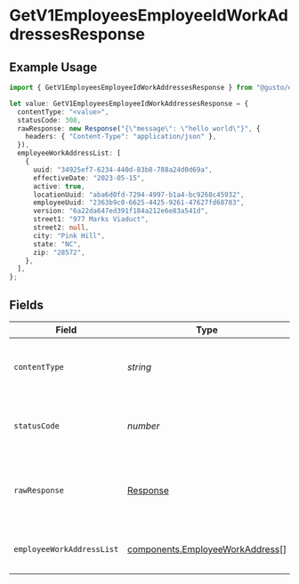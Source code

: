 # GetV1EmployeesEmployeeIdWorkAddressesResponse

## Example Usage

```typescript
import { GetV1EmployeesEmployeeIdWorkAddressesResponse } from "@gusto/embedded-api/models/operations";

let value: GetV1EmployeesEmployeeIdWorkAddressesResponse = {
  contentType: "<value>",
  statusCode: 308,
  rawResponse: new Response("{\"message\": \"hello world\"}", {
    headers: { "Content-Type": "application/json" },
  }),
  employeeWorkAddressList: [
    {
      uuid: "34925ef7-6234-440d-83b8-788a24d0d69a",
      effectiveDate: "2023-05-15",
      active: true,
      locationUuid: "aba6d0fd-7294-4997-b1a4-bc9268c45932",
      employeeUuid: "2363b9c0-6625-4425-9261-47627fd68783",
      version: "6a22da647ed391f184a212e6e83a541d",
      street1: "977 Marks Viaduct",
      street2: null,
      city: "Pink Hill",
      state: "NC",
      zip: "28572",
    },
  ],
};
```

## Fields

| Field                                                                              | Type                                                                               | Required                                                                           | Description                                                                        |
| ---------------------------------------------------------------------------------- | ---------------------------------------------------------------------------------- | ---------------------------------------------------------------------------------- | ---------------------------------------------------------------------------------- |
| `contentType`                                                                      | *string*                                                                           | :heavy_check_mark:                                                                 | HTTP response content type for this operation                                      |
| `statusCode`                                                                       | *number*                                                                           | :heavy_check_mark:                                                                 | HTTP response status code for this operation                                       |
| `rawResponse`                                                                      | [Response](https://developer.mozilla.org/en-US/docs/Web/API/Response)              | :heavy_check_mark:                                                                 | Raw HTTP response; suitable for custom response parsing                            |
| `employeeWorkAddressList`                                                          | [components.EmployeeWorkAddress](../../models/components/employeeworkaddress.md)[] | :heavy_minus_sign:                                                                 | List of employee work addresses                                                    |